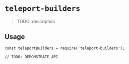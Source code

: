 # `teleport-builders`

> TODO: description

## Usage

```
const teleportBuilders = require('teleport-builders');

// TODO: DEMONSTRATE API
```
